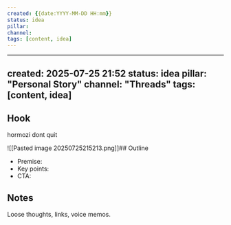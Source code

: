 ```yaml
---
created: {{date:YYYY-MM-DD HH:mm}}
status: idea
pillar: 
channel: 
tags: [content, idea]
---
```


---
created: 2025-07-25 21:52
status: idea
pillar: "Personal Story"
channel: "Threads"
tags: [content, idea]
---

## Hook  
hormozi dont quit

![[Pasted image 20250725215213.png]]## Outline  
- Premise:  
- Key points:  
- CTA:  

## Notes  
Loose thoughts, links, voice memos.
